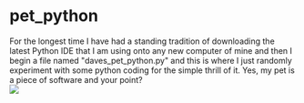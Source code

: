 # pet_python
For the longest time I have had a standing tradition of downloading the latest Python IDE that I am using onto any new computer of mine and then I begin a file named "daves_pet_python.py" and this is where I just randomly experiment with some python coding for the simple thrill of it. Yes, my pet is a piece of software and your point?
<br><img src="http://tech.bionic-university.com/resources/images/events/14122563919062-python_by_zaper3095-d30y4s7.jpg">
